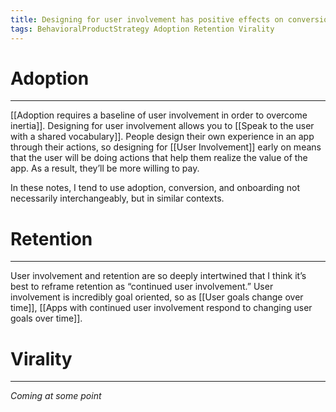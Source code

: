 ```yaml
---
title: Designing for user involvement has positive effects on conversion, retention, and virality
tags: BehavioralProductStrategy Adoption Retention Virality
---
```

# Adoption
---
[[Adoption requires a baseline of user involvement in order to overcome inertia]]. Designing for user involvement allows you to [[Speak to the user with a shared vocabulary]]. People design their own experience in an app through their actions, so designing for [[User Involvement]] early on means that the user will be doing actions that help them realize the value of the app. As a result, they’ll be more willing to pay.

In these notes, I tend to use adoption, conversion, and onboarding not necessarily interchangeably, but in similar contexts.

# Retention
---
User involvement and retention are so deeply intertwined that I think it’s best to reframe retention as “continued user involvement.” User involvement is incredibly goal oriented, so as [[User goals change over time]], [[Apps with continued user involvement respond to changing user goals over time]]. 

# Virality
---
*Coming at some point*

